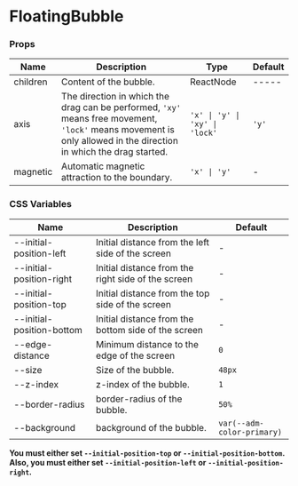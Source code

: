 # FloatingBubble <Experimental></Experimental>

<code src="./demos/demo1.tsx"></code>

<code src="./demos/demo2.tsx"></code>

<code src="./demos/demo3.tsx"></code>

### Props

| Name     | Description                                                                                                                                                       | Type                           | Default |
| -------- | ----------------------------------------------------------------------------------------------------------------------------------------------------------------- | ------------------------------ | ------- |
| children | Content of the bubble.                                                                                                                                            | ReactNode                      | -----   |
| axis     | The direction in which the drag can be performed, `'xy'` means free movement, `'lock'` means movement is only allowed in the direction in which the drag started. | `'x' \| 'y' \| 'xy' \| 'lock'` | `'y'`   |
| magnetic | Automatic magnetic attraction to the boundary.                                                                                                                    | `'x' \| 'y'`                   | -       |

### CSS Variables

| Name                      | Description                                         | Default                    |
| ------------------------- | --------------------------------------------------- | -------------------------- |
| --initial-position-left   | Initial distance from the left side of the screen   | -                          |
| --initial-position-right  | Initial distance from the right side of the screen  | -                          |
| --initial-position-top    | Initial distance from the top side of the screen    | -                          |
| --initial-position-bottom | Initial distance from the bottom side of the screen | -                          |
| --edge-distance           | Minimum distance to the edge of the screen          | `0`                        |
| --size                    | Size of the bubble.                                 | `48px`                     |
| --z-index                 | z-index of the bubble.                              | `1`                        |
| --border-radius           | border-radius of the bubble.                        | `50%`                      |
| --background              | background of the bubble.                           | `var(--adm-color-primary)` |

**You must either set `--initial-position-top` or `--initial-position-bottom`. Also, you must either set `--initial-position-left` or `--initial-position-right`.**
